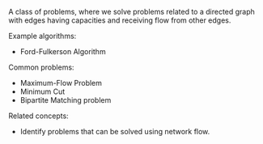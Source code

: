 A class of problems, where we solve problems related to a directed graph with edges having capacities and receiving flow from other edges. 

Example algorithms:
- Ford-Fulkerson Algorithm

Common problems:
- Maximum-Flow Problem 
-  Minimum Cut 
- Bipartite Matching problem 

Related concepts:
- Identify problems that can be solved using network flow. 